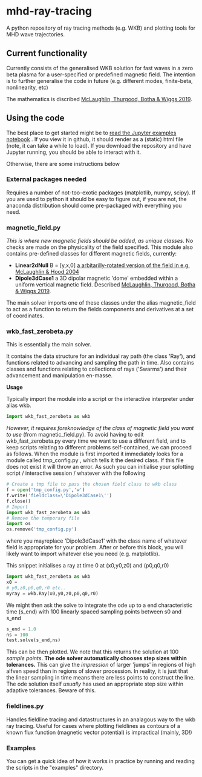 # mhd-ray-tracing
A python repository of ray tracing methods (e.g. WKB) and plotting tools for MHD wave trajectories.
 
## Current functionality
Currently consists of the generalised WKB solution for fast waves 
in a zero beta plasma for a user-specified or predefined magnetic field. The intention is to further generalise the code in future (e.g. different modes, finite-beta, nonlinearity, etc)

The mathematics is discribed  [McLaughlin, Thurgood, Botha & Wiggs 2019](https://doi.org/10.1093/mnras/stz085). 

## Using the code 

The best place to get started might be to [read the Jupyter examples notebook](https://github.com/JOThurgood/mhd-ray-tracing/blob/master/examples/examples_notebook.ipynb) . If you view it in github, it should render as a (static) html file (note, it can take a while to load). If you download the repository and have Jupyter running, you should be able to interact with it.

Otherwise, there are some instructions below 

### External packages needed
Requires a number of not-too-exotic packages (matplotlib, numpy, scipy). If you are used to python it should be easy to figure out, if you are not, the anaconda distribution should come pre-packaged with everything you need.

### magnetic_field.py 

*This is where new magnetic fields should be added, as unique classes.* No checks
are made on the physicality of the field specified. This module also contains pre-defined classes for different magnetic fields, currently: 

* **Linear2dNull** B = [y,x,0] [a arbitarilly-rotated version of the field in e.g. McLaughlin & Hood 2004](https://www.aanda.org/articles/aa/full/2004/24/aa0900/aa0900.html)
* **Dipole3dCase1** a 3D dipolar magnetic 'dome' embedded within a uniform vertical magnetic field. Described [McLaughlin, Thurgood, Botha & Wiggs 2019](https://doi.org/10.1093/mnras/stz085). 

The main solver imports one of these classes under the alias
magnetic_field to act as a function to return the fields components and 
derivatives at a set of coordinates. 


### wkb_fast_zerobeta.py

This is essentially the main solver.

It contains the data structure for an individual ray path (the class 'Ray'),
and functions related to advancing and sampling the path in time.
Also contains classes and functions relating to collections of rays ('Swarms') and their advancement and manipulation en-masse. 

**Usage** 

Typically import the module into a script or the interactive interpreter under alias wkb. 

```python
import wkb_fast_zerobeta as wkb
```
*However, it requires foreknowledge of the class of magnetic field you want to use* (from magnetic_field.py). To avoid having to edit wkb_fast_zerobeta.py every time we want to use a different field, and to keep scripts relating to different problems self-contained, we can proceed as follows. When the module is first imported it immediately looks for a module called tmp_config.py , which tells it the desired class. If this file does not exist it will throw an error. As such you can initialise your splotting script / interactive session / whatever with the following

```python
# Create a tmp file to pass the chosen field class to wkb class
f = open('tmp_config.py','w')
f.write('fieldclass=\'Dipole3dCase1\'')
f.close()
# Import
import wkb_fast_zerobeta as wkb
# Remove the temporary file
import os
os.remove('tmp_config.py')
```
where you mayreplace 'Dipole3dCase1' with the class name of whatever field is appropriate for your problem. After or before this block, you will likely want to import whatever else you need (e.g. matplotlib). 

This snippet initialises a ray at time 0 at (x0,y0,z0) and 
(p0,q0,r0) 

```python
import wkb_fast_zerobeta as wkb
x0 = 
# y0,z0,p0,q0,r0 etc..
myray = wkb.Ray(x0,y0,z0,p0,q0,r0)
```
We might then ask the solve to integrate the ode up to a end
characteristic time (s_end) with 100 linearly spaced sampling points 
between s0 and s_end

```python
s_end = 1.0
ns = 100
test.solve(s_end,ns)
```

This can be then plotted. We note that this returns the solution at 100 
*sample points*. **The ode solver automatically chooses step sizes within tolerances.** 
This can give the *impression* of larger 'jumps' in regions of high alfven
speed than in regions of slower procession. In reality, it is just that the linear sampling
in time means there are less points to construct the line. The ode 
solution itself *usually* has used an appropriate step size within 
adaptive tolerances. 
Beware of this. 

### fieldlines.py

Handles fieldline tracing and datastructures in an analagous way to the wkb ray tracing. Useful for cases where plotting fieldlines as contours of a known flux function (magnetic vector potential) is impractical (mainly, 3D!)

### Examples

You can get a quick idea of how it works in practice by running and reading the scripts in the "examples" directory. 
